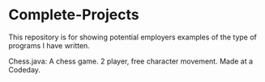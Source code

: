 # Complete-Projects
This repository is for showing potential employers examples of the type of programs I have written.

Chess.java: A chess game. 2 player, free character movement. Made at a Codeday.
